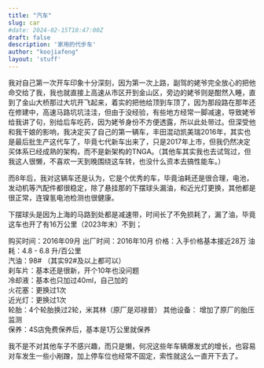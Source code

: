 ```yaml
---
title: "汽车"
slug: car
#date: 2024-02-15T10:47:00Z
draft: false
description: '家用的代步车'
author: "koojiafeng"
layout: 'stuff'
---
```

我对自己第一次开车印象十分深刻，因为第一次上路，副驾的姥爷完全放心的把他命交给了我，我也就直接上高速从市区开到金山区，旁边的姥爷则是酣然入睡，直到了金山大桥那过大坑开飞起来，着实的把他给顶到车顶了，因为那段路在那年还在修建中，高速马路坑坑洼洼，但由于没经验，有些地方经常一脚减速，导致姥爷给我讲了句，别给后车吃药，因为姥爷身份不方便透露，所以此处带过。但深受他和我干娘的影响，我决定买了自己的第一辆车，丰田混动凯美瑞2016年，其实也是最后批生产这代车了，毕竟七代新车出来了，只是2017年上市，但我仍然决定买体系已经成熟的架构，而不是新架构的TNGA。（其他车其实我也去试驾过，但我这人很懒，不喜欢一天到晚围绕这车转，也没什么资本去搞性能车。）

而8年后，我对这辆车还是认为，它是个优秀的车，毕竟油耗还是很合理，电池，发动机等汽配件都很稳定，除了悬挂那的下摆球头漏油，和近光灯更换，其他都是很正常，连镍氢电池检测也很健康。

下摆球头是因为上海的马路到处都是减速带，时间长了不免损耗了，漏了油，毕竟这车也开了有16万公里（2023年末）不到；

购买时间：2016年09月
出厂时间：2016年10月
价格：入手价格基本接近28万 
油耗：4.8 - 6.8 升/百公里  
汽油：98#  （其实92#及以上都可以）  
刹车片：基本还是很新，开个10年也没问题  
冷却液：基本也只加过40ml，自己加的  
火花塞：更换过1次  
近光灯：更换过1次  
轮胎：4个轮胎换过2轮，米其林（原厂是邓禄普）
其他设备： 增加了原厂的胎压监测  
保养：4S店免费保养后，基本是1万公里就保养  

我不是不对其他车子不感兴趣，而只是懒，何况这些年车辆爆发式的增长，也容易对车发生一些小剐蹭，加上停车位也经常不固定，索性就这么一直开下去了。